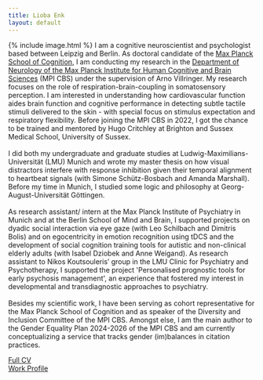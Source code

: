 ```yaml
---
title: Lioba Enk
layout: default
---
```


{% include image.html %} I am a cognitive neuroscientist and psychologist based between Leipzig and Berlin. As doctoral candidate of the [Max Planck School of Cognition](https://cognition.maxplanckschools.org/en/doctoral-candidates/lioba-enk), I am conducting my research in the [Department of Neurology of the Max Planck Institute for Human Cognitive and Brain Sciences](https://www.cbs.mpg.de/person/enk/1770355) (MPI CBS) under the supervision of Arno Villringer. My research focuses on the role of respiration-brain-coupling in somatosensory perception. I am interested in understanding how cardiovascular function aides brain function and cognitive performance in detecting subtle tactile stimuli delivered to the skin - with special focus on stimulus expectation and respiratory flexibility. Before joining the MPI CBS in 2022, I got the chance to be trained and mentored by Hugo Critchley at Brighton and Sussex Medical School, University of Sussex.<br><br>
I did both my undergraduate and graduate studies at Ludwig-Maximilians-Universität (LMU) Munich and wrote my master thesis on how visual distractors interfere with response inhibition given their temporal alignment to heartbeat signals (with Simone Schütz-Bosbach and Amanda Marshall). Before my time in Munich, I studied some logic and philosophy at Georg-August-Universität Göttingen.<br><br>
As research assistant/ intern at the Max Planck Institute of Psychiatry in Munich and at the Berlin School of Mind and Brain, I supported projects on dyadic social interaction via eye gaze (with Leo Schilbach and Dimitris Bolis) and on egocentricity in emotion recognition using tDCS and the development of social cognition training tools for autistic and non-clinical elderly adults (with Isabel Dziobek and Anne Weigand). As research assistant to Nikos Koutsouleris’ group in the LMU Clinic for Psychiatry and Psychotherapy, I supported the project 'Personalised prognostic tools for early psychosis management', an experience that fostered my interest in developmental and transdiagnostic approaches to psychiatry.<br><br>
Besides my scientific work, I have been serving as cohort representative for the Max Planck School of Cognition and as speaker of the Diversity and Inclusion Committee of the MPI CBS. Amongst else, I am the main author to the Gender Equality Plan 2024-2026 of the MPI CBS and am currently conceptualizing a service that tracks gender (im)balances in citation practices.


<a href="/assets/pdfs/Enk_CV.pdf" target="_blank">Full CV</a><br>
<a href="https://www.cbs.mpg.de/person/enk/1770355" target="_blank">Work Profile</a>



